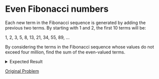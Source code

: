 # Even Fibonacci numbers

Each new term in the Fibonacci sequence is generated by adding the previous two terms. By starting with 1 and 2, the first 10 terms will be:

1, 2, 3, 5, 8, 13, 21, 34, 55, 89, ...

By considering the terms in the Fibonacci sequence whose values do not exceed four million, find the sum of the even-valued terms.

<details> 
<summary>Expected Result</summary>
<pre>
4613732
</pre>
</details>

[Original Problem](https://projecteuler.net/problem=2)
